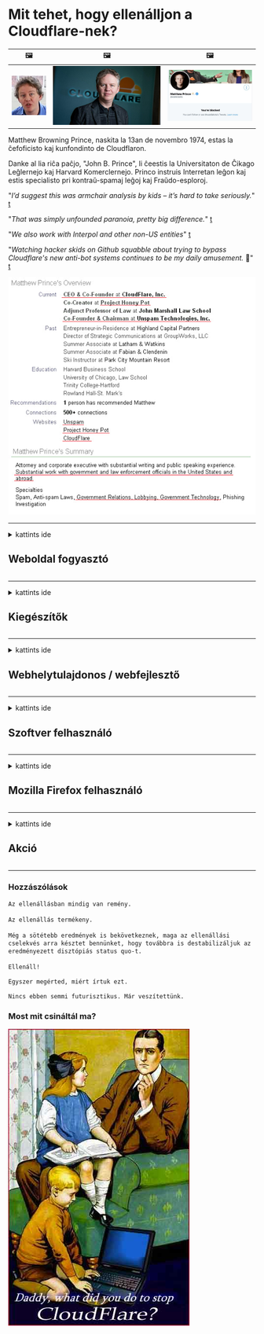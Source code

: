 # Mit tehet, hogy ellenálljon a Cloudflare-nek?

| 🖼 | 🖼 | 🖼 |
| --- | --- | --- |
| ![](../image/matthew_prince_teen.jpg) | ![](../image/matthew_prince.jpg) | ![](../image/blockedbymatthewprince.jpg) |


Matthew Browning Prince, naskita la 13an de novembro 1974, estas la ĉefoficisto kaj kunfondinto de Cloudflaron.

Danke al lia riĉa paĉjo, "John B. Prince", li ĉeestis la Universitaton de Ĉikago Leĝlernejo kaj Harvard Komerclernejo.
Princo instruis Interretan leĝon kaj estis specialisto pri kontraŭ-spamaj leĝoj kaj Fraŭdo-esploroj.


"*I’d suggest this was armchair analysis by kids – it’s hard to take seriously.*" [t](https://www.theguardian.com/technology/2015/nov/19/cloudflare-accused-by-anonymous-helping-isis)

"*That was simply unfounded paranoia, pretty big difference.*"  [t](https://twitter.com/xxdesmus/status/992757936123359233)

"*We also work with Interpol and other non-US entities*" [t](https://twitter.com/eastdakota/status/1203028504184360960)

"*Watching hacker skids on Github squabble about trying to bypass Cloudflare's new anti-bot systems continues to be my daily amusement.* 🍿" [t](https://twitter.com/eastdakota/status/1273277839102656515)


![](../image/whoismp.jpg)

---


<details>
<summary>kattints ide

## Weboldal fogyasztó
</summary>


- Ha a neked tetsző webhely Cloudflare-t használ, mondd meg nekik, hogy ne használják a Cloudflare-t.
  - A közösségi médiában, például a Facebookon, a Redditben, a Twitterben vagy a Mastodonban nyafogás semmi különbséget nem jelent. [A műveletek hangosabbak, mint a hashtagek.](https://twitter.com/phyzonloop/status/1274132092490862594)
  - Próbáljon meg kapcsolatba lépni a webhely tulajdonosával, ha hasznossá akarja tenni magát.

[Cloudflare mondta](https://github.com/Eloston/ungoogled-chromium/issues/783):
```
Javasoljuk, hogy forduljon a rendszergazdákhoz azokkal a szolgáltatásokkal vagy webhelyekkel kapcsolatban, amelyekkel problémába ütközik, és ossza meg tapasztalatait.
```

[Ha nem kéri, akkor a webhely tulajdonosa soha nem tudja ezt a problémát.](../PEOPLE.md)

![](../image/liberapay.jpg)

[Sikeres példa](https://counterpartytalk.org/t/turn-off-cloudflare-on-counterparty-co-plz/164/5).<br>
Van egy problémád? [Emeld fel most a hangod.](https://github.com/maraoz/maraoz.github.io/issues/1) Az alábbi példa.

```
Ön csak a vállalati cenzúrát és a tömeges felügyeletet segíti.
http://crimeflare.eu.org
```

```
Az Ön weboldala a CloudFlare adatvédelmet sértő, saját fallal körülvett kertjében található.
http://crimeflare.eu.org
```

- Szánjon egy kis időt a webhely adatvédelmi irányelveinek elolvasására.
  - ha a webhely a Cloudflare mögött van, vagy a webhely a Cloudflare szolgáltatáshoz kapcsolódó szolgáltatásokat használ.

Meg kell magyaráznia, mi a "Cloudflare", és engedélyt kell kérnie az adatok megosztására a Cloudflare-rel. Ennek elmulasztása a bizalom megsértését eredményezi, és a kérdéses weboldalt el kell kerülni.

[Itt található egy elfogadható adatvédelmi irányelv](https://archive.is/bDlTz) ("Subprocessors" > "Entity Name")

```
Elolvastam adatvédelmi irányelveit, és nem találom a Cloudflare szót.
Nem vagyok hajlandó megosztani veled az adatokat, ha továbbra is továbbítod az adataimat a Cloudflare-be.
http://crimeflare.eu.org
```

Ez egy példa az adatvédelmi irányelvekre, amelyek nem tartalmazzák a Cloudflare szót.
[Liberland Jobs](https://archive.is/daKIr) [privacy policy](https://docsend.com/view/feiwyte):

![](../image/cfwontobey.jpg)

A Cloudflare saját adatvédelmi irányelvekkel rendelkezik.
[A Cloudflare szereti a doxing embereket.](https://www.reddit.com/r/GamerGhazi/comments/2s64fe/be_wary_reporting_to_cloudflare/)

Ez egy jó példa a weboldal regisztrációs űrlapjára.
AFAIK, nulla weboldal ezt teszi. Bízni fog bennük?

```
A „Regisztráció az XYZ-re” gombra kattintva elfogadja szolgáltatási feltételeinket és adatvédelmi nyilatkozatunkat.
Ön vállalja továbbá, hogy megosztja adatait a Cloudflare szolgáltatással, és elfogadja a cloudflare adatvédelmi nyilatkozatát is.
Ha a Cloudflare kiszivárogtatja adatait, vagy nem engedi, hogy csatlakozzon szervereinkhez, akkor ez nem a mi hibánk. [*]

[ Regisztrálj ] [ nem értek egyet ]
```
[*] [PEOPLE.md](../PEOPLE.md)


- Ne használja a szolgáltatásukat. Ne feledje, hogy a Cloudflare figyeli.
  - ["I'm in your TLS, sniffin' your passworz"](../image/iminurtls.jpg)

- Más webhely keresése. Vannak alternatívák és lehetőségek az interneten!

- Győzze meg barátait a napi Tor használatáról.
  - A névtelenség legyen a nyílt internet mércéje!
  - [Ne feledje, hogy a Tor projekt nem szereti ezt a projektet.](../HISTORY.md)

</details>

------

<details>
<summary>kattints ide

## Kiegészítők
</summary>

- Ha a böngészője Firefox, Tor Browser vagy Ungoogled Chromium, használja az alábbi kiegészítők egyikét.
  - Ha további új kiegészítőt szeretne hozzáadni, először kérdezze meg.


| Név | Fejlesztő | Támogatás | Blokkolhat | Értesíteni tud | Chrome |
| -------- | -------- | -------- | -------- | -------- | -------- |
| [Bloku Cloudflaron MITM-Atakon](../subfiles/about.bcma.md) | #Addon | [ ? ](http://crimeflare.eu.org/) | **Igen**     | **Igen**     |  **Igen** |
| [Ĉu ligoj estas vundeblaj al MITM-atako?](../subfiles/about.ismm.md) | #Addon | [ ? ](http://crimeflare.eu.org/) | Nem     | **Igen**     |  **Igen** |
| [Ĉu ĉi tiuj ligoj blokos Tor-uzanton?](../subfiles/about.isat.md) | #Addon | [ ? ](http://crimeflare.eu.org/) | Nem     | **Igen**     |  **Igen** |
| [Block Cloudflare MITM Attack](https://trac.torproject.org/projects/tor/attachment/ticket/24351/block_cloudflare_mitm_attack-1.0.14.1-an%2Bfx.xpi)<br>[**DELETED BY TOR PROJECT**](../HISTORY.md) | nullius | [ ? ](../tool/block_cloudflare_mitm_fx), [Link](http://crimeflare.eu.org/) | **Igen**     | **Igen**     |  Nem |
| [TPRB](http://34ahehcli3epmhbu2wbl6kw6zdfl74iyc4vg3ja4xwhhst332z3knkyd.onion/) | Sw | [ ? ](http://34ahehcli3epmhbu2wbl6kw6zdfl74iyc4vg3ja4xwhhst332z3knkyd.onion/) | **Igen**     | **Igen**     |  Nem |
| [Detect Cloudflare](https://addons.mozilla.org/en-US/firefox/addon/detect-cloudflare/) | Frank Otto | [ ? ](https://github.com/traktofon/cf-detect) | Nem     | **Igen**     |  Nem |
| [True Sight](https://addons.mozilla.org/en-US/firefox/addon/detect-cloudflare-plus/) | claustromaniac | [ ? ](https://github.com/claustromaniac/detect-cloudflare-plus) | Nem     | **Igen**     |  Nem |
| [Which Cloudflare datacenter am I visiting?](https://addons.mozilla.org/en-US/firefox/addon/cf-pop/) | 依云 | [ ? ](https://github.com/lilydjwg/cf-pop) | Nem     | **Igen**     |  Nem |


- A "Decentraleyes" leállíthatja a kapcsolatot a "CDNJS (Cloudflare)" -vel.
  - Megakadályozza, hogy sok kérés eljusson a hálózatokhoz, és a helyi fájlokat szolgálja, hogy megakadályozzák a webhelyek feltörését.
  - A fejlesztő válaszolt: "[very concerning indeed](https://github.com/Synzvato/decentraleyes/issues/236#issuecomment-352049501)", "[widespread usage severely centralizes the web](https://github.com/Synzvato/decentraleyes/issues/251#issuecomment-366752049)"

- [A Cloudflare tanúsítványt eltávolíthatja vagy bizalmatlanságot is kiadhat a tanúsító hatóságtól (CA).](https://www.ssl.com/how-to/remove-root-certificate-firefox/)

</details>

------

<details>
<summary>kattints ide

## Webhelytulajdonos / webfejlesztő
</summary>


![](../image/word_cloudflarefree.jpg)

- Ne használja a Cloudflare megoldást, Period.
  - Ennél jobban is lehet, igaz? [A Cloudflare-előfizetéseket, terveket, domaineket vagy fiókokat a következőképpen távolíthatja el.](https://support.cloudflare.com/hc/en-us/articles/200167776-Removing-subscriptions-plans-domains-or-accounts)

| 🖼 | 🖼 |
| --- | --- |
| ![](../image/htmlalertcloudflare.jpg) | ![](../image/htmlalertcloudflare2.jpg) |

- Szeretne több ügyfelet? Tudod mit kell tenned. A tipp a vonal fölött van.
  - [Helló, azt írta, hogy "Komolyan vesszük a magánéletét", de a "403-as hiba tiltott névtelen proxy nem engedélyezett" üzenetet kaptam.](https://it.slashdot.org/story/19/02/19/0033255/stop-saying-we-take-your-privacy-and-security-seriously) Miért blokkolja a Tor vagy a VPN-t? [És miért blokkolja az ideiglenes e-maileket?](http://523kpawzkarw3j6afz2elxfs4h3hfclomkcmbjs6kaimo4lokympi6yd.onion/)

![](../image/anonexist.jpg)

- A Cloudflare használata növeli a kiesés esélyét. A látogatók nem férhetnek hozzá az Ön webhelyéhez, ha a szerver nem működik, vagy a Cloudflare nem működik.
  - [Tényleg azt hitted, hogy a Cloudflare soha nem megy le?](https://www.ibtimes.com/cloudflare-down-not-working-sites-producing-504-gateway-timeout-errors-2618008) [Another](https://twitter.com/Jedduff/status/1097875615997399040) [sample](https://twitter.com/search?f=tweets&vertical=default&q=Cloudflare%20is%20having%20problems). [Need more](../PEOPLE.md)?

![](../image/cloudflareinternalerror.jpg)

- A Cloudflare használata az "API-szolgáltatás", a "szoftverfrissítési szerver" vagy az "RSS-hírcsatorna" proxyként árt az ügyfelének. Egy ügyfél felhívott téged, és azt mondta: "Nem használhatom tovább az API-t", és fogalmad sincs, mi folyik itt. A Cloudflare némán blokkolja az ügyfelet. Szerinted rendben van?
  - Számos RSS-olvasó kliens és RSS-olvasó online szolgáltatás létezik. Miért tesz közzé RSS-hírcsatornát, ha nem engedi meg az embereknek, hogy előfizetjenek?

![](../image/rssfeedovercf.jpg)

- Szüksége van HTTPS tanúsítványra? Használja a "Let's Encrypt" -t, vagy csak vásárolja meg a CA cégtől.

- Szüksége van DNS szerverre? Nem tudja beállítani a saját szerverét? Mi lenne velük: [Hurricane Electric Free DNS](https://dns.he.net/), [Dyn.com](https://dyn.com/dns/), [1984 Hosting](https://www.1984hosting.com/), [Afraid.Org (Az adminisztrátor törölje a fiókját, ha a TOR-t használja)](https://freedns.afraid.org/)

- Tárhelyszolgáltatást keres? Csak ingyen? Mi lenne velük: [Onion Service](http://vww6ybal4bd7szmgncyruucpgfkqahzddi37ktceo3ah7ngmcopnpyyd.onion/en/security/network-security/tor/onionservices-best-practices), [Free Web Hosting Area](https://freewha.com/), [Autistici/Inventati Web Site Hosting](https://www.autinv5q6en4gpf4.onion/services/website), [Github Pages](https://pages.github.com/), [Surge](https://surge.sh/)
  - [A Cloudflare alternatívái](../subfiles/cloudflare-alternatives.md)

- A "cloudflare-ipfs.com" címet használja? [Tudja, hogy a Cloudflare IPFS rossz?](../PEOPLE.md)

- Telepítse a szerverre az internetes alkalmazás tűzfalát, például az OWASP-t és a Fail2Ban-t, és konfigurálja megfelelően.
  - A Tor blokkolása nem megoldás. Ne büntessen mindenkit csak a rossz rossz felhasználókért.

- Átirányítsa vagy blokkolja a „Cloudflare Warp” felhasználók hozzáférését az Ön webhelyéhez. És adjon okot, ha teheti.

> IP lista: "[A Cloudflare jelenlegi IP-tartományai](cloudflare_inc/)"

> A: Csak blokkolja őket

```
server {
...
deny 173.245.48.0/20;
deny 103.21.244.0/22;
deny 103.22.200.0/22;
deny 103.31.4.0/22;
deny 141.101.64.0/18;
deny 108.162.192.0/18;
deny 190.93.240.0/20;
deny 188.114.96.0/20;
deny 197.234.240.0/22;
deny 198.41.128.0/17;
deny 162.158.0.0/15;
deny 104.16.0.0/12;
deny 172.64.0.0/13;
deny 131.0.72.0/22;
deny 2400:cb00::/32;
deny 2606:4700::/32;
deny 2803:f800::/32;
deny 2405:b500::/32;
deny 2405:8100::/32;
deny 2a06:98c0::/29;
deny 2c0f:f248::/32;
...
}
```

> B: Átirányítás a figyelmeztető oldalra

```
http {
...
geo $iscf {
default 0;
173.245.48.0/20 1;
103.21.244.0/22 1;
103.22.200.0/22 1;
103.31.4.0/22 1;
141.101.64.0/18 1;
108.162.192.0/18 1;
190.93.240.0/20 1;
188.114.96.0/20 1;
197.234.240.0/22 1;
198.41.128.0/17 1;
162.158.0.0/15 1;
104.16.0.0/12 1;
172.64.0.0/13 1;
131.0.72.0/22 1;
2400:cb00::/32 1;
2606:4700::/32 1;
2803:f800::/32 1;
2405:b500::/32 1;
2405:8100::/32 1;
2a06:98c0::/29 1;
2c0f:f248::/32 1;
}
...
}

server {
...
if ($iscf) {rewrite ^ https://example.com/cfwsorry.php;}
...
}

<?php
header('HTTP/1.1 406 Not Acceptable');
echo <<<CLOUDFLARED
Thank you for visiting ourwebsite.com!<br />
We are sorry, but we can't serve you because your connection is being intercepted by Cloudflare.<br />
Please read http://crimeflare.eu.org for more information.<br />
CLOUDFLARED;
die();
```

- Állítsa be a Tor Onion Service vagy az I2P insite szolgáltatást, ha hisz a szabadságban és örömmel fogadja a névtelen felhasználókat.

- Kérjen tanácsot más Clearnet / Tor kettős weboldal-üzemeltetőktől, és szerezzen névtelen barátokat!

</details>

------

<details>
<summary>kattints ide

## Szoftver felhasználó
</summary>


- A Discord a CloudFlare szoftvert használja. Alternatívák? Ajánljuk [**Briar** (Android)](https://f-droid.org/en/packages/org.briarproject.briar.android/), [Ricochet (PC)](https://ricochet.im/), [Tox + Tor (Android/PC)](https://tox.chat/download.html)
  - A Briar tartalmazza a Tor démonot, így nem kell telepítenie az Orbot-ot.
  - A Qwtch fejlesztők, az Open Privacy törölte a stop_cloudflare projektet git szolgáltatásukból, külön értesítés nélkül.

- Ha Debian GNU / Linux rendszert vagy bármilyen származékot használ, iratkozzon fel: [bug #831835](https://bugs.debian.org/cgi-bin/bugreport.cgi?bug=831835). És ha teheti, segítsen a javítás ellenőrzésében, és segítsen a karbantartónak megfelelő következtetésre jutni abban, hogy el kell-e fogadni.

- Mindig ajánlja ezeket a böngészőket.

| Név | Fejlesztő | Támogatás | Megjegyzés |
| -------- | -------- | -------- | -------- |
| [Ungoogled-Chromium](https://ungoogled-software.github.io/ungoogled-chromium-binaries/) | Eloston | [ ? ](https://github.com/Eloston/ungoogled-chromium) | PC (Win, Mac, Linux)  _!Tor_ |
| [Bromite](https://www.bromite.org/fdroid) | Bromite | [ ? ](https://github.com/bromite/bromite/issues) | Android  _!Tor_ |
| [Tor Browser](https://www.torproject.org/download/) | Tor Project | [ ? ](https://support.torproject.org/) | PC (Win, Mac, Linux)  _Tor_|
| [Tor Browser Android](https://www.torproject.org/download/) | Tor Project | [ ? ](https://support.torproject.org/) | Android  _Tor_|
| [Onion Browser](https://itunes.apple.com/us/app/onion-browser/id519296448?mt=8) | Mike Tigas | [ ? ](https://github.com/OnionBrowser/OnionBrowser/issues) | Apple iOS  _Tor_|
| [GNU/Icecat](https://www.gnu.org/software/gnuzilla/) | GNU | [ ? ](https://www.gnu.org/software/gnuzilla/) | PC (Linux) |
| [IceCatMobile](https://f-droid.org/en/packages/org.gnu.icecat/) | GNU | [ ? ](https://lists.gnu.org/mailman/listinfo/bug-gnuzilla) | Android |
| [Iridium Browser](https://iridiumbrowser.de/about/) | Iridium | [ ? ](https://github.com/iridium-browser/iridium-browser/) | PC (Win, Mac, Linux, OpenBSD) |


Más szoftverek adatvédelme hiányos. Ez nem azt jelenti, hogy a Tor böngésző "tökéletes".
Az interneten és a technológián nincs 100% -ban biztonságos és 100% -ban privát.

- Nem akarja használni a Tor-ot? Bármely böngészőt használhat a Tor démonnal.
  - [Ne feledje, hogy a Tor projekt ezt nem szereti.](https://support.torproject.org/tbb/tbb-9/) Használja a Tor böngészőt, ha képes erre.
- [Hogyan kell használni a Chromiumot a Tor-val](../subfiles/chromium_tor.md)


Beszéljünk más szoftverek magánéletéről.

- [Ha valóban Firefoxot kell használnia, válassza a "Firefox ESR" lehetőséget.](https://www.mozilla.org/en-US/firefox/organizations/)
  - [Firefox - Spyware Watchdog](https://spyware.neocities.org/articles/firefox.html)
  - [A Firefox elutasítja a szólásszabadságot, betiltja a szólásszabadságot](https://web.archive.org/web/20200423010026/https://reclaimthenet.org/firefox-rejects-free-speech-bans-free-speech-commenting-plugin-dissenter-from-its-extensions-gallery/)
  - ["100+ visszhang. Úgy tűnik, mintha egy szoftvercégtől kérnénk, hogy ragaszkodjon ... a szoftver manapság túl sok."](https://old.reddit.com/r/firefox/comments/gutdiw/weve_got_work_to_do_the_mozilla_blog/fslbbb6/)
  - [Miért mutatja a Firefox a szponzorált linkeket az URL-sávomban?](https://www.reddit.com/r/firefox/comments/jybx2w/uh_why_is_firefox_showing_me_sponsored_links_in/)
  - [Mozilla - megtestesült ördög](https://digdeeper.neocities.org/ghost/mozilla.html)

- [Ne feledje, hogy a Mozilla a Cloudflare szolgáltatást használja.](https://www.robtex.com/dns-lookup/www.mozilla.org) [A Cloudflare DNS-szolgáltatását is használják a termékükön.](https://www.theregister.co.uk/2018/03/21/mozilla_testing_dns_encryption/)

- [A Mozilla hivatalosan elutasította ezt a jegyet.](https://bugzilla.mozilla.org/show_bug.cgi?id=1426618)

- [A Firefox Focus egy vicc.](https://github.com/mozilla-mobile/focus-android/issues/1743) [Megígérték, hogy kikapcsolják a telemetriát, de megváltoztatták.](https://github.com/mozilla-mobile/focus-android/issues/4210)

- [A PaleMoon / Basilisk fejlesztő szereti a Cloudflare-t.](https://github.com/mozilla-mobile/focus-android/issues/1743#issuecomment-345993097)
  - [A Pale Moon Archive Server 18 hónapig hackelt és terjesztett rosszindulatú programokat](https://www.reddit.com/r/privacytoolsIO/comments/cc808y/pale_moons_archive_server_hacked_and_spread/)
  - Utálja a Tor felhasználókat is - "[Legyen ellenséges Tor iránt. Úgy gondolom, hogy a legtöbb webhelynek ellenségesnek kell lennie Torral szemben, figyelembe véve annak rendkívül magas visszaélési tényezőjét.](https://github.com/yacy/yacy_search_server/issues/314#issuecomment-565932097)"

- [A Waterfoxnak súlyos "otthoni telefonok" problémája van](https://spyware.neocities.org/articles/waterfox.html)

- [A Google Chrome egy kémprogram.](https://www.gnu.org/proprietary/malware-google.en.html)
  - [A Google profilozza az Ön tevékenységét.](https://spyware.neocities.org/articles/chrome.html)

- [Az SRWare Iron túl sok telefont tesz otthoni kapcsolatra.](https://spyware.neocities.org/articles/iron.html) A Google domainekhez is csatlakozik.

- [Brave Browser engedélyezőlistájú Facebook / Twitter nyomkövetők.](https://www.bleepingcomputer.com/news/security/facebook-twitter-trackers-whitelisted-by-brave-browser/)
  - [Itt további kérdések.](https://spyware.neocities.org/articles/brave.html)
  - [binance leányvállalat azonosítója](https://twitter.com/cryptonator1337/status/1269594587716374528)

- [A Microsoft Edge lehetővé teszi a Facebook számára, hogy Flash-kódot futtasson a felhasználók háta mögött.](https://www.zdnet.com/article/microsoft-edge-lets-facebook-run-flash-code-behind-users-backs/)

- [Vivaldi nem tartja tiszteletben a magánéletét.](https://spyware.neocities.org/articles/vivaldi.html)

- [Opera kémprogram-szint: Rendkívül magas](https://spyware.neocities.org/articles/opera.html)

- Apple iOS: [Egyáltalán nem szabad használni az iOS rendszert, főleg azért, mert az rosszindulatú program.](https://www.gnu.org/proprietary/malware-apple.html)

Ezért csak a fenti táblázatban ajánljuk. Semmi más.

</details>

------

<details>
<summary>kattints ide

## Mozilla Firefox felhasználó
</summary>


- A "Firefox Nightly" hibakeresési szintű információkat küld a Mozilla szervereire, letiltási módszer nélkül.
  - [A Mozilla szerverek felhőszakadást okoznak](https://www.digwebinterface.com/?hostnames=www.mozilla.org%0D%0Amozilla.cloudflare-dns.com&type=&ns=resolver&useresolver=8.8.4.4&nameservers=)

- Meg lehet tiltani a Firefox csatlakozását a Mozilla szerverekhez.
  - [A Mozilla irányelv-sablonok útmutatója](https://github.com/mozilla/policy-templates/blob/master/README.md)
  - Ne feledje, hogy ez a trükk leállhat a későbbi verzióban, mert a Mozilla szereti magát engedélyezőlistára tenni.
  - Használja a tűzfalat és a DNS-szűrőt a teljes blokkoláshoz.

"`/distribution/policies.json`"

>     "WebsiteFilter": {
> 		"Block": [
> 		"*://*.mozilla.com/*",
> 		"*://*.mozilla.net/*",
> 		"*://*.mozilla.org/*",
> 		"*://webcompat.com/*",
> 		"*://*.firefox.com/*",
> 		"*://*.thunderbird.net/*",
> 		"*://*.cloudflare.com/*"
> 		]
>     },


- ~~Jelentsen egy hibát a mozilla nyomkövetőjén, mondván, hogy ne használják a Cloudflare-t.~~ Hibabejelentés történt a bugzilláról. Sok ember felkereste aggodalmát, azonban a hibát az admin elrejtette 2018-ban.

- Letilthatja a DoH-t a Firefoxban.
  - [A Firefox alapértelmezett DNS-szolgáltatójának módosítása](../subfiles/change-firefox-dns.md)

![](../image/firefoxdns.jpg)

- [Ha nem ISP DNS-t szeretne használni, fontolja meg az OpenNIC Tier2 DNS szolgáltatás vagy bármely nem Cloudflare DNS szolgáltatás használatát.](https://wiki.opennic.org/start)
![](../image/opennic.jpg)
  - Blokkolja a Cloudflare-t DNS-sel. [Crimeflare DNS](https://dns.crimeflare.eu.org/)

- Használhatja a Tor-t DNS-feloldóként. [Ha Ön nem Tor szakértő, tegyen fel kérdést itt.](https://tor.stackexchange.com/)

> **Hogyan?**
> 1. Töltse le a Tor-t és telepítse a számítógépére.
> 2. Adja hozzá ezt a sort a "torrc" fájlhoz.
> DNSPort 127.0.0.1:53
> 3. Indítsa újra a Tor-t.
> 4. Állítsa a számítógép DNS-kiszolgálóját "127.0.0.1" értékre.

</details>

------

<details>
<summary>kattints ide

## Akció
</summary>


- Mondja el a maga körül másoknak a Cloudflare veszélyeit.

- [Segítsen javítani ezt az adattárat.](http://crimeflare.eu.org).
  - A felsorolások, az ellene szóló érvek és a részletek egyaránt.

- [Dokumentáljon és tegyen nyilvánossá, ahol a Cloudflare (és hasonló cégek) rosszul alakulnak, feltétlenül említse meg ezt a tárat, amikor ezt teszi](http://crimeflare.eu.org) :)

- Szerezzen alapértelmezés szerint több embert a Tor használatával, hogy megtapasztalhassák az internetet a világ különböző részeinek szemszögéből.

- Indítson csoportokat a közösségi médiában és az éttermen, elkötelezetten a világ felszabadítása iránt a Cloudflare elől.

- Adott esetben kapcsolja össze ezen adattár ezen csoportjait - ez lehet a hely a csoportos együttműködés koordinálására.

- [Indítson együttműködést, amely a Cloudflare nem vállalati alternatíváját kínálja.](../subfiles/cloudflare-alternatives.md)

- Mondjon nekünk bármilyen alternatívát, amely legalább többrétegű védelmet nyújt a Cloudflare ellen.

- Ha Ön Cloudflare-ügyfél, állítsa be adatvédelmi beállításait, és várja meg, amíg megsértik őket.
  - [Ezután vonják be őket spamellenes / adatvédelmi sértés vád alá.](https://twitter.com/thexpaw/status/1108424723233419264)

- Ha Ön az Amerikai Egyesült Államokban tartózkodik, és a kérdéses webhely bank vagy könyvelő, akkor próbáljon jogi nyomást gyakorolni a Gramm – Leach – Bliley törvény vagy a fogyatékossággal élő amerikaiak törvénye alá, és jelentse vissza nekünk, mennyit ért el .

- Ha a webhely kormányzati oldal, próbáljon jogi nyomást gyakorolni az Egyesült Államok Alkotmányának 1. módosítása alá.

- Ha Ön uniós állampolgár, forduljon a webhelyhez személyes adatainak elküldéséhez az Általános Adatvédelmi Rendelet alapján. Ha nem hajlandók megadni az Ön adatait, az törvénysértő.

- Azok a vállalatok, amelyek azt állítják, hogy szolgáltatást kínálnak a weboldalukon, próbálják "hamis reklámként" jelenteni a fogyasztóvédelmi szervezeteknek és a BBB-nek. A Cloudflare webhelyeket a Cloudflare szerverek szolgálják ki.

- [Az ITU az amerikai kontextusban azt javasolja, hogy a Cloudflare kezd elég nagy lenni ahhoz, hogy a monopóliumellenes törvényeket rájuk vonhassák.](https://www.itu.int/en/ITU-T/Workshops-and-Seminars/20181218/Documents/Geoff_Huston_Presentation.pdf)

- Elképzelhető, hogy a GNU GPL 4-es verzió tartalmazhat olyan rendelkezést, amely megakadályozza a forráskód tárolását egy ilyen szolgáltatás mögött, megkövetelve minden GPLv4 és későbbi program esetében, hogy legalább a forráskód hozzáférhető legyen egy olyan adathordozón keresztül, amely nem tesz különbséget a Tor felhasználóival szemben.

</details>

------

### Hozzászólások

```
Az ellenállásban mindig van remény.

Az ellenállás termékeny.

Még a sötétebb eredmények is bekövetkeznek, maga az ellenállási cselekvés arra késztet bennünket, hogy továbbra is destabilizáljuk az eredményezett disztópiás status quo-t.

Ellenáll!
```

```
Egyszer megérted, miért írtuk ezt.
```

```
Nincs ebben semmi futurisztikus. Már veszítettünk.
```

### Most mit csináltál ma?


![](../image/stopcf.jpg)
